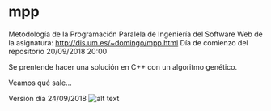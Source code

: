 # mpp
Metodología de la Programación Paralela de Ingeniería del Software
Web de la asignatura: http://dis.um.es/~domingo/mpp.html
Día de comienzo del repositorío 20/09/2018 20:00

Se prentende hacer una solución en C++ con un algoritmo genético.

Veamos qué sale...

Versión día 24/09/2018
![alt text](http://kiribogach.es/archivos/mpp_24_09_2018.png)
